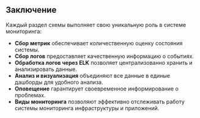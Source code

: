 ## **Заключение**

Каждый раздел схемы выполняет свою уникальную роль в системе мониторинга:
- **Сбор метрик** обеспечивает количественную оценку состояния системы.
- **Сбор логов** предоставляет качественную информацию о событиях.
- **Обработка логов через ELK** позволяет централизованно хранить и анализировать данные.
- **Анализ и визуализация** объединяют все данные в единые дашборды для удобного анализа.
- **Оповещение** гарантирует своевременное информирование о проблемах.
- **Виды мониторинга** позволяют эффективно отслеживать работу системы мониторинга инфраструктуры и приложений.
